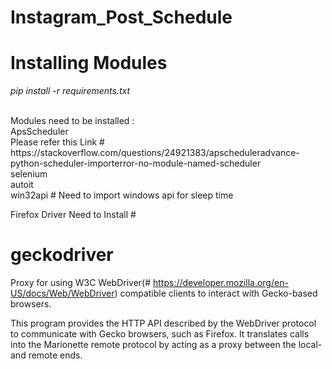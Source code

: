 # Instagram_Post_Schedule

# Installing Modules
*pip install -r requirements.txt*

<br>
Modules need to be installed :<br>
ApsScheduler<br> Please refer this Link # https://stackoverflow.com/questions/24921383/apscheduleradvance-python-scheduler-importerror-no-module-named-scheduler <br>
selenium <br>
autoit <br>
win32api # Need to import windows api for sleep time <br>


Firefox Driver Need to Install #
# geckodriver

Proxy for using W3C WebDriver(# https://developer.mozilla.org/en-US/docs/Web/WebDriver) compatible clients to interact with Gecko-based browsers.

This program provides the HTTP API described by the WebDriver protocol to communicate with Gecko browsers, such as Firefox. It translates calls into the Marionette remote protocol by acting as a proxy between the local- and remote ends.



